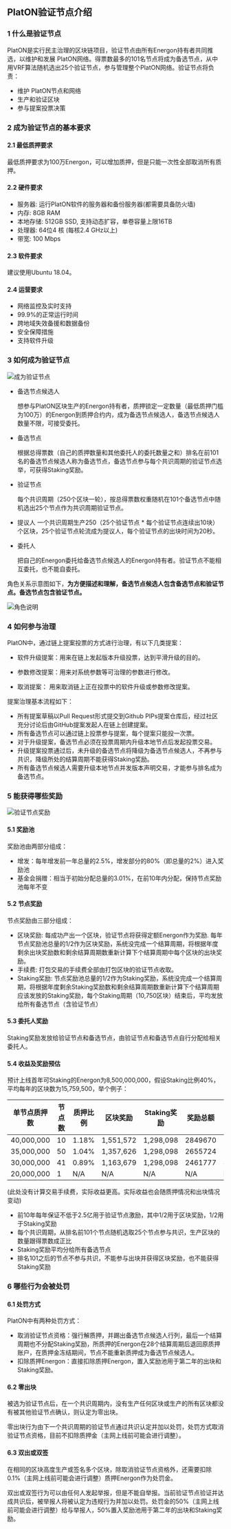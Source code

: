 ## PlatON验证节点介绍

### 1 什么是验证节点

PlatON是实行民主治理的区块链项目，验证节点由所有Energon持有者共同推选，以维护和发展 PlatON网络。得票数最多的101名节点将成为备选节点，从中用VRF算法随机选出25个验证节点，参与管理整个PlatON网络。验证节点将负责：

- 维护 PlatON节点和网络
- 生产和验证区块
- 参与提案投票决策

### 2 成为验证节点的基本要求

#### 2.1 最低质押要求

最低质押要求为100万Energon，可以增加质押，但是只能一次性全部取消所有质押。

#### 2.2 硬件要求

- 服务器: 运行PlatON软件的服务器和备份服务器(都需要具备防火墙)
- 内存: 8GB RAM 
- 本地存储: 512GB SSD, 支持动态扩容，单卷容量上限16TB
- 处理器: 64位4 核 (每核2.4 GHz以上)
- 带宽: 100 Mbps

#### 2.3 软件要求

建议使用Ubuntu 18.04。

#### 2.4 运营要求

- 网络监控及实时支持
- 99.9%的正常运行时间
- 跨地域失效备援和数据备份
- 安全保障措施
- 支持软件升级

### 3 如何成为验证节点

![成为验证节点](PlatON验证节点介绍.assets/成为验证节点.png)

- 备选节点候选人

  想参与PlatON区块生产的Energon持有者，质押锁定一定数量（最低质押门槛为100万）的Energon到质押合约内，成为备选节点候选人，备选节点候选人数量不限，可接受委托。

- 备选节点

  根据总得票数（自己的质押数量和其他委托人的委托数量之和）排名在前101名的备选节点候选人称为备选节点，备选节点参与每个共识周期的验证节点选举，可获得Staking奖励。

- 验证节点

  每个共识周期（250个区块一轮），按总得票数权重随机在101个备选节点中随机选出25个节点作为共识周期验证节点。

- 提议人
  一个共识周期生产250（25个验证节点 * 每个验证节点连续出10块）个区块，25个验证节点轮流成为提议人，每个验证节点的出块时间为20秒。  

- 委托人

  把自己的Energon委托给备选节点候选人的Energon持有者。验证节点不能相互委托，也不能自委托。



角色关系示意图如下，**为方便描述和理解，备选节点候选人包含备选节点和验证节点。备选节点包含验证节点。**

![角色说明](PlatON验证节点介绍.assets/角色说明.png)

### 4 如何参与治理

PlatON中，通过链上提案投票的方式进行治理，有以下几类提案：

- 软件升级提案：用来在链上发起版本升级投票，达到平滑升级的目的。

- 参数修改提案：用来对系统参数等可治理的参数进行修改。

- 取消提案： 用来取消链上正在投票中的软件升级或参数修改提案。

  

提案治理基本流程如下：

- 所有提案草稿以Pull Request形式提交到Github PIPs提案仓库后，经过社区充分讨论后由GitHub提案发起人在链上创建提案。
- 所有备选节点可以通过链上投票参与提案，每个提案只能投一次票。
- 对于升级提案，备选节点必须在投票周期内升级本地节点后发起投票交易。
- 升级提案投票通过后，未升级的备选节点将降级为备选节点候选人，不再参与共识，降级所处的结算周期不能获得Staking奖励。
- 所有备选节点候选人需要升级本地节点并发版本声明交易，才能参与排名成为备选节点。

### 5 能获得哪些奖励

![验证节点奖励](PlatON验证节点介绍.assets/验证节点奖励.png)

#### 5.1 奖励池

奖励池由两部分组成：

- 增发：每年增发前一年总量的2.5%，增发部分的80%（即总量的2%）进入奖励池
- 基金会捐赠：相当于初始分配总量的3.01%，在前10年内分配，保持节点奖励池每年不变

#### 5.2 节点奖励

节点奖励由三部分组成：

- 区块奖励: 每成功产出一个区块，验证节点将获得定额Energon作为奖励. 每年节点奖励池总量的1/2作为区块奖励，系统没完成一个结算周期，将根据年度剩余出块奖励数和剩余结算周期数重新计算下个结算周期中每个区块的出块奖励。
- 手续费: 打包交易的手续费全部由打包区块的验证节点收取。
- Staking奖励: 节点奖励池总量的1/2作为Staking奖励，系统没完成一个结算周期，将根据年度剩余Staking奖励数和剩余结算周期数重新计算下个结算周期应该发放的Staking奖励，每个Staking周期（10,750区块）结束后，平均发放给所有备选节点（含验证节点）

#### 5.3 委托人奖励

  Staking奖励发放给验证节点和备选节点，由验证节点和备选节点自行分配给相关委托人。

#### 5.4 收益及奖励预估

预计上线首年可Staking的Energon为8,500,000,000，假设Staking比例40%，平均每年的区块数为15,759,500，举个例子：

| 单节点质押数 | 节点数 | 质押比例 | 区块奖励 | Staking奖励 | 奖励总额 | 收益率 |
| ------------ | ------ | -------------- | ----------------- | -------------- | ------------ | ------------ |
| 40,000,000   | 10     | 1.18% | 1,551,572  | 1,298,098       | 2849670    | 7.12% |
| 35,000,000   | 50     | 1.04% | 1,357,626    | 1,298,098      | 2655724    | 7.59% |
| 30,000,000   | 41     | 0.89% | 1,163,679    | 1,298,098      | 2461777    | 8.21% |
| 20,000,000   | 1      | N/A | N/A            | N/A               | N/A            | N/A          |

(此处没有计算交易手续费，实际收益更高。实际收益也会随质押情况和出块情况变动)

- 前10年每年保证不低于2.5亿用于验证节点激励，其中1/2用于区块奖励，1/2用于Staking奖励
- 每个共识周期，从排名前101个节点随机选取25个节点参与共识，生产区块的数量跟得票数成正比
- Staking奖励平均分给所有备选节点
- 排名101之后的节点不参与共识，不能参与出块并获得区块奖励，也不能获得Staking奖励

### 6 哪些行为会被处罚

#### 6.1 处罚方式

PlatON中有两种处罚方式：

- 取消验证节点资格：强行解质押，并踢出备选节点候选人行列，最后一个结算周期也不分配Staking奖励，所质押的Energon在28个结算周期后退回原质押账户，在质押金冻结期间，节点不能重新质押成为备选节点候选人。
- 扣除质押Energon：直接扣除质押Energon，置入奖励池用于第二年的出块和Staking奖励。

#### 6.2 零出块

被选为验证节点后，在一个共识周期内，没有生产任何区块或生产的所有区块都没有被其他验证节点确认，则认定为零出块。

零出块行为由下一个共识周期的验证节点通过共识认定并加以处罚，处罚方式取消验证节点资格，目前不扣除质押金（主网上线前可能会进行调整）。

#### 6.3 双出或双签

在相同的区块高度生产或签名多个区块，除取消验证节点资格外，还需要扣除0.1%（主网上线前可能会进行调整）质押Energon作为处罚金。

双出或双签行为可以由任何人发起举报，但是不能自举报。当前验证节点验证并达成共识后，被举报人将被认定为违规行为并加以处罚。处罚金的50%（主网上线前可能会进行调整）给与举报人，50%置入奖励池用于第二年的出块和Staking奖励。


